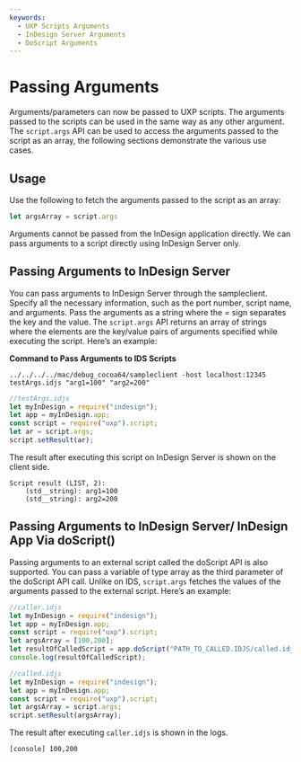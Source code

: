 ```yaml
---
keywords:
  - UXP Scripts Arguments
  - InDesign Server Arguments
  - DoScript Arguments
---
```

# Passing Arguments

Arguments/parameters can now be passed to UXP scripts. The arguments passed to the scripts can be used in the same way as any other argument. The `script.args` API can be used to access the arguments passed to the script as an array, the following sections demonstrate the various use cases.

## Usage
Use the following to fetch the arguments passed to the script as an array:

```js
let argsArray = script.args
```

<InlineAlert variant="info" slots="text1" />
Arguments cannot be passed from the InDesign application directly. We can pass arguments to a script directly using InDesign Server only. 

## Passing Arguments to InDesign Server
You can pass arguments to InDesign Server through the sampleclient. Specify all the necessary information, such as the port number, script name, and arguments. Pass the arguments as a string where the = sign separates the key and the value. The `script.args` API returns an array of strings where the elements are the key/value pairs of arguments specified while executing the script. Here’s an example:

**Command to Pass Arguments to IDS Scripts**
```
../../../../mac/debug_cocoa64/sampleclient -host localhost:12345 testArgs.idjs "arg1=100" "arg2=200"
```

```js
//testArgs.idjs
let myInDesign = require("indesign");
let app = myInDesign.app;
const script = require("uxp").script;
let ar = script.args;
script.setResult(ar);
```

The result after executing this script on InDesign Server is shown on the client side. 

```
Script result (LIST, 2):
    (std__string): arg1=100
    (std__string): arg2=200
```

## Passing Arguments to InDesign Server/ InDesign App Via doScript()
Passing arguments to an external script called the doScript API is also supported. You can pass a variable of type array as the third parameter of the doScript API call. Unlike on IDS, `script.args` fetches the values of the arguments passed to the external script. Here’s an example:

```js
//caller.idjs
let myInDesign = require("indesign");
let app = myInDesign.app;
const script = require("uxp").script;
let argsArray = [100,200];
let resultOfCalledScript = app.doScript("PATH_TO_CALLED.IDJS/called.idjs", myInDesign.ScriptLanguage.UXPSCRIPT, argsArray);
console.log(resultOfCalledScript);
```

```js
//called.idjs
let myInDesign = require("indesign");
let app = myInDesign.app;
const script = require("uxp").script;
let argsArray = script.args;
script.setResult(argsArray);
```
The result after executing `caller.idjs` is shown in the logs. 

```
[console] 100,200
```